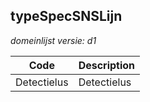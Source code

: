 ## typeSpecSNSLijn

*domeinlijst versie: d1* 

 |Code |Description	|
|	---	|	---	|
| Detectielus | Detectielus |
